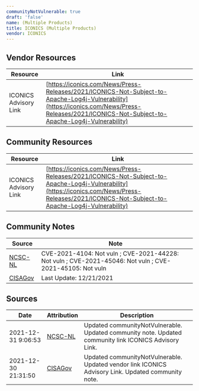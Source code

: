 ```yaml
---
communityNotVulnerable: true
draft: 'false'
name: (Multiple Products)
title: ICONICS (Multiple Products)
vendor: ICONICS
---
```


## Vendor Resources
| Resource | Link |
| --- | --- |
| ICONICS Advisory Link | [https://iconics.com/News/Press-Releases/2021/ICONICS-Not-Subject-to-Apache-Log4j-Vulnerability](https://iconics.com/News/Press-Releases/2021/ICONICS-Not-Subject-to-Apache-Log4j-Vulnerability) |

## Community Resources
| Resource | Link |
| --- | --- |
| ICONICS Advisory Link | [https://iconics.com/News/Press-Releases/2021/ICONICS-Not-Subject-to-Apache-Log4j-Vulnerability](https://iconics.com/News/Press-Releases/2021/ICONICS-Not-Subject-to-Apache-Log4j-Vulnerability) |

## Community Notes
| Source | Note |
| --- | --- |
| [NCSC-NL](https://github.com/NCSC-NL/log4shell/blob/main/software/README.md) | CVE-2021-4104: Not vuln ; CVE-2021-44228: Not vuln ; CVE-2021-45046: Not vuln ; CVE-2021-45105: Not vuln </ul> |
| [CISAGov](https://raw.githubusercontent.com/cisagov/log4j-affected-db/develop/README.md) | Last Update: 12/21/2021 |

## Sources
| Date | Attribution | Description |
| --- | --- | --- |
| 2021-12-31 9:06:53 | [NCSC-NL](https://github.com/NCSC-NL/log4shell/blob/main/software/README.md) | Updated communityNotVulnerable. Updated community note. Updated community link ICONICS Advisory Link.  |
| 2021-12-30 21:31:50 | [CISAGov](https://raw.githubusercontent.com/cisagov/log4j-affected-db/develop/README.md) | Updated communityNotVulnerable. Updated vendor link ICONICS Advisory Link. Updated community note.  |
